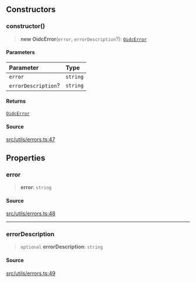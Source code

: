 ## Constructors

### constructor()

> **new OidcError**(`error`, `errorDescription`?): [`OidcError`](class.OidcError.md)

#### Parameters

| Parameter           | Type     |
| :------------------ | :------- |
| `error`             | `string` |
| `errorDescription`? | `string` |

#### Returns

[`OidcError`](class.OidcError.md)

#### Source

[src/utils/errors.ts:47](https://github.com/logto-io/js/blob/d2c2dce/packages/js/src/utils/errors.ts#L47)

## Properties

### error

> **error**: `string`

#### Source

[src/utils/errors.ts:48](https://github.com/logto-io/js/blob/d2c2dce/packages/js/src/utils/errors.ts#L48)

---

### errorDescription

> `optional` **errorDescription**: `string`

#### Source

[src/utils/errors.ts:49](https://github.com/logto-io/js/blob/d2c2dce/packages/js/src/utils/errors.ts#L49)
